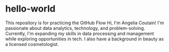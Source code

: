 # hello-world
This repository is for practicing the GitHub Flow
Hi, I'm Angelia Coutain! I'm passionate about data analytics, technology, and problem-solving. Currently, I'm expanding my skills in data processing and management while exploring opportunities in tech. I also have a background in beauty as a licensed cosmetologist.
